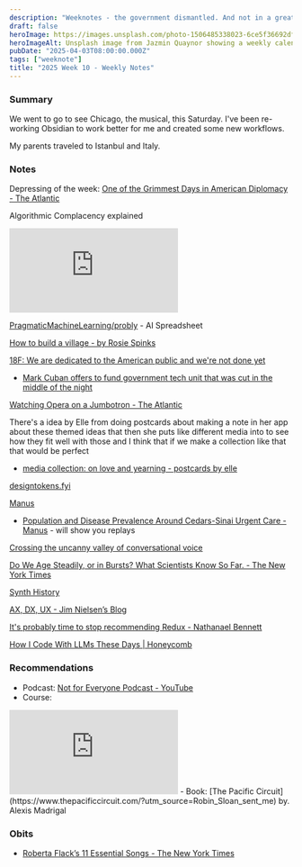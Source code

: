 ```yaml
---
description: "Weeknotes - the government dismantled. And not in a great way. And some things about algorithmic complacency."
draft: false
heroImage: https://images.unsplash.com/photo-1506485338023-6ce5f36692df?ixlib=rb-4.0.3&ixid=M3wxMjA3fDB8MHxwaG90by1wYWdlfHx8fGVufDB8fHx8fA%3D%3D&auto=format&fit=crop&w=2370&q=80
heroImageAlt: Unsplash image from Jazmin Quaynor showing a weekly calendar
pubDate: "2025-04-03T08:00:00.000Z"
tags: ["weeknote"]
title: "2025 Week 10 - Weekly Notes"
---
```


### Summary

We went to go to see Chicago, the musical, this Saturday. I've been re-working Obsidian to work better for me and created some new workflows.

My parents traveled to Istanbul and Italy.

### Notes

Depressing of the week: [One of the Grimmest Days in American Diplomacy - The Atlantic](https://www.theatlantic.com/ideas/archive/2025/02/ukraine-us-relations-trump/681880/?gift=201cWZnM2XBz2eP81zy0pDjsc2GyQt7NlfSUY6vEN1M)

Algorithmic Complacency explained

<iframe
  class="aspect-video w-full my-2"
  src="https://www.youtube.com/embed/QEJpZjg8GuA"
  title="Algorithms are breaking how we think"
  frameborder="0"
  allow="accelerometer; autoplay; clipboard-write; encrypted-media; gyroscope; picture-in-picture; web-share"
  referrerpolicy="strict-origin-when-cross-origin"
  allowfullscreen></iframe>

[PragmaticMachineLearning/probly](https://github.com/PragmaticMachineLearning/probly?utm_source=tldrwebdev) - AI Spreadsheet

[How to build a village - by Rosie Spinks](https://rojospinks.substack.com/p/how-to-build-a-village)

[18F: We are dedicated to the American public and we're not done yet](https://18f.org/)

- [Mark Cuban offers to fund government tech unit that was cut in the middle of the night](https://finance.yahoo.com/news/mark-cuban-offers-fund-government-061502485.html?guce_referrer=aHR0cHM6Ly9ic2t5LmFwcC8&guce_referrer_sig=AQAAAGB_lT4YKMJs9nyRReIESi-8itWTEmsDrPMBPP2bD9g-7HHt5qmMOPlLevAMbk5KL9r-Jq_3c39WYxd54AkroRB8JOQfLNva01pZbnbRnzwsgVQDKIsg3AuW7WIEDKmYkz-apTzOrq8v2r8x-e9L_o7SPFu-oN22-KtD552RHp-m)

[Watching Opera on a Jumbotron - The Atlantic](https://www.theatlantic.com/newsletters/archive/2025/02/watching-opera-on-a-jumbotron/681738/?gift=pV0onWCnkPHOIR6AQkPb5TzHeLmhNRAUjMUFPAhAt8s&utm_source=copy-link&utm_medium=social&utm_campaign=share)

There's a idea by Elle from doing postcards about making a note in her app about these themed ideas that then she puts like different media into to see how they fit well with those and I think that if we make a collection like that that would be perfect

- [media collection: on love and yearning - postcards by elle](https://postcardsbyelle.substack.com/p/media-collection-on-love-and-yearning?__readwiseLocation=)

[designtokens.fyi](https://designtokens.fyi/#/terms/custom-property/)

[Manus](https://manus.im/)

- [Population and Disease Prevalence Around Cedars-Sinai Urgent Care - Manus](https://manus.im/share/mQClicRzYeM1c1uKHsB3Uz?replay=1) - will show you replays

[Crossing the uncanny valley of conversational voice](https://www.sesame.com/research/crossing_the_uncanny_valley_of_voice#demo)

[Do We Age Steadily, or in Bursts? What Scientists Know So Far. - The New York Times](https://www.nytimes.com/2025/03/06/well/nonlinear-aging.html?unlocked_article_code=1.104.cc_h.WrpDsurvtAr1&smid=url-share)

[Synth History](https://www.synthhistory.com/)

[AX, DX, UX - Jim Nielsen’s Blog](https://blog.jim-nielsen.com/2025/thoughts-on-ax/?utm_source=tldrwebdev)

[It's probably time to stop recommending Redux - Nathanael Bennett](https://www.bennett.ink/its-probably-time-to-stop-recommending-redux?utm_source=tldrwebdev)

[How I Code With LLMs These Days | Honeycomb](https://www.honeycomb.io/blog/how-i-code-with-llms-these-days?utm_source=tldrwebdev)

### Recommendations

- Podcast: [Not for Everyone Podcast - YouTube](https://www.youtube.com/@Not4EveryonePod)
- Course: 
<iframe
  class="aspect-video w-full my-2"
  src="https://www.youtube.com/embed/rO9pOJbvkEA"
  title="Crash Course Sex Ed Preview"
  frameborder="0"
  allow="accelerometer; autoplay; clipboard-write; encrypted-media; gyroscope; picture-in-picture; web-share"
  referrerpolicy="strict-origin-when-cross-origin"
  allowfullscreen></iframe>
- Book: [The Pacific Circuit](https://www.thepacificcircuit.com/?utm_source=Robin_Sloan_sent_me) by. Alexis Madrigal

### Obits

- [Roberta Flack’s 11 Essential Songs - The New York Times](https://www.nytimes.com/2025/02/24/arts/music/roberta-flack-songs.html?campaign_id=9&emc=edit_nn_20250301&instance_id=148807&nl=the-morning&regi_id=197092347&segment_id=192259&user_id=53888c42b17ce2b613ad43a8e73d64ef)
